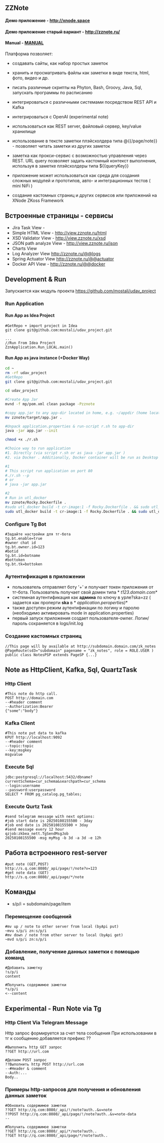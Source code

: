 ## ZZNote

#### Демо приложение - http://xnode.space
#### Демо приложение старый вариант - http://zznote.ru/

#### Manual - [MANUAL](http://xnode.space/_manual)

Платформа позволяет:

- создавать сайты, как набор простых заметок

- хранить и просматривать файлы как заметки в виде текста, html, фото, видео и др.

- писать различные скрипты на Phyton, Bash, Groovy, Java, Sql, запускать программы по расписанию

- интегрироваться с различными системами посредством REST API и Kafka

- интегрироваться с OpenAI (experimental note)

- использоваться как REST server, файловый сервер, key/value хранилище

- использование в тексте заметки плэйсхолдера типа @{{/page/note}} - позволяет читать заметки из других заметок

- заметка как прокси-сервис с возможностью управления через REST. URL query позволяет задать кастомный контекст выполнения, используя в заметке плэйсхолдеры типа ${{queryKey}} 

- приложение может использоваться как среда для создания сложных модулей и прототипов, авто- и интеграционных тестов ( mini NiFi )

- создание кастомных страниц и других сервисов или приложений на XNode ZKoss Framework

## Встроенные страницы - сервисы

- Jira Task View - 
- Simple HTML View - http://view.zznote.ru/html
- XSD Validator View - http://view.zznote.ru/xsd
- JSON path analyze View - http://view.zznote.ru/json
- Charts View 
- Log Analyzer View http://zznote.ru/@@logs
- Spring Actuator View http://zznote.ru/@@actuator
- Docker API View  - http://zznote.ru/@@docker

## Development & Run

Запускается как модуль проекта https://github.com/mostali/udav_project

### Run Application

#### Run App as Idea Project

```commandline
#GetRepo + import project in Idea
git clone git@github.com:mostali/udav_project.git

...
//Run From Idea Project
ZznApplication.Run_LOCAL.main()
```

#### Run App as java instance (+Docker Way)

```bash
cd ~
rm -rf udav_project
#GetRepo
git clone git@github.com:mostali/udav_project.git

cd udav_project

#Create App Jar
mvnd -f mp/pom.xml clean package -Pzznote

#copy app.jar to any app-dir located in home, e.g. ~/appdir (home location is required)
mv zznote/target/app.jar .

#Unpack application.properties & run-script r.sh to app-dir
java -jar app.jar --init

chmod +x ./r.sh

#Choice way to run application
#1. Directly (via script r.sh or as java -jar app.jar )
#2. via Docker . Additionally, Docker container will be run as Desktop App if comment line which run application (see Dockerfile)

#1
# This script run application on port 80 
#./r.sh --p
# or 
# java -jar app.jar

#2
# Run in utl_docker
mv zznote/Rocky.Dockerfile .
#sudo utl_docker build -t cr-image:1 -f Rocky.Dockerfile . && sudo utl_docker run -it -v /home/dav/.data/zzn:/home/lu/.data/zzn -e VNC_PW=password -p 8081:8081 cr-image:1
sudo utl_docker build -t cr-image:1 -f Rocky.Dockerfile . && sudo utl_docker run -it -e VNC_PW=password -p 8081:8081 cr-image:1
```

### Configure Tg Bot

```
#Задайте настройки для тг-бота
tg.bt.enable=true
#owner chat id 
tg.bt.owner.id=123
#botid
tg.bt.id=botname
#bottoken
tg.bt.tk=bottoken
```

### Аутентификация в приложении

- пользователь отправляет боту '+' и получает токен приложения от тг-бота. Пользователь получает свой домен типа *
  *t123.domain.com**
- системная аутентификация как **админа** по ключу в урле?ska=zz ( задается как проперти **ska** в *
  *application.peroperties)**
- также доступен режим аутентификации по логину и паролю (необходимо активировать mode in application.properties)
- первый запуск приложения создает пользователя-owner. Логин/пароль сохраняется в logs/init.log

### Создание кастомных страниц

```commandline
//This page will by available at http://subdomain.domain.com/zk_notes
@PageRoute(sd3="subdomain" pagename = "zk_notes", role = ROLE.USER )
public class NotesPSP extends PageSP {...}
```

## Note as HttpClient, Kafka, Sql, QuartzTask

### Http Client

```shell
#This note do http call.
POST http://domain.com
--#header comment
--Authorization:Bearer
{"some":"body"}
```

### Kafka Client

```shell
#This note put data to kafka
KPUT http://localhost:9092
--#header comment
--topic:topic
--key:msgkey
msgvalue
```

### Execute Sql

```shell
jdbc:postgresql://localhost:5432/dbname?currentSchema=cur_schema&searchpath=cur_schema
--login:username
--password:userpassword
SELECT * FROM pg_catalog.pg_tables;
```

### Execute Qurtz Task

```shell
#send telegram message with next options:
#job start date is 20250108155500 - 3day
#job end date is 20250108155500 + 3day
#send message every 12 hour
qzjob:zkbea_nett.TgSendMsgJob
20250108155500 -msg myMsg -b 3d -a 3d -e 12h
```

## Работа встроенного rest-server

```commandline
#put note (GET,POST)
http://s.q.com:8080/_api/page/!/note?v=123
#get note data (GET)
http://s.q.com:8080/_api/page/*/note
```

## Команды

- s/p/i = subdomain/page/item

### Перемещение сообщений

```commandline
#mv up / note to other server from local (byApi put)
~mvu s/p/i zn:s/p/i
#mv down / note from other server to local (byApi get) 
~mvd s/p/i zn:s/p/i
```

### Добавление, получение данных заметки с помощью команд

```commandline
#Добавить заметку
!s/p/i
content

#Получить содержимое заметки
*s/p/i
<--content

```

## Experimental - Run Note via Tg

### Http Client Via Telegram Message

Http запрос формируется за счет тела сообщения
При использовании в тг к сообщению добавляется префикс ??

```commandline
#Выполнить http GET запрос
??GET http://url.com
```

```
#Делаем POST запрос
??Выполнить http POST http://url.com
--#Header & comment
--Auth:...
Body..
```

### Примеры http-запросов для получения и обновления данных заметок

```
#Обновить содержимое заметки
??GET http://q.com:8080/_api/!/note?auth..&v=note
??POST http://q.com:8080/_api/page/!/note?auth..&v=note-data
--

#Получить содержимое заметки
??GET http://q.com:8080/_api/*/note?auth..
??GET http://q.com:8080/_api/page/*/note?auth..

```